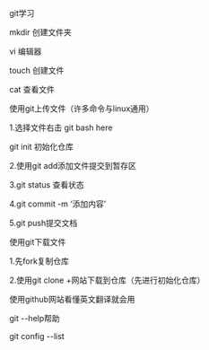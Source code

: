 git学习

mkdir 创建文件夹

vi 编辑器

touch 创建文件

cat 查看文件

使用git上传文件（许多命令与linux通用）

1.选择文件右击 git bash here 

git init 初始化仓库

2.使用git add添加文件提交到暂存区

3.git status 查看状态

4.git commit -m ‘添加内容’

5.git push提交文档

使用git下载文件

1.先fork复制仓库

2.使用git clone +网站下载到仓库（先进行初始化仓库）

使用github网站看懂英文翻译就会用

git --help帮助

git config --list



